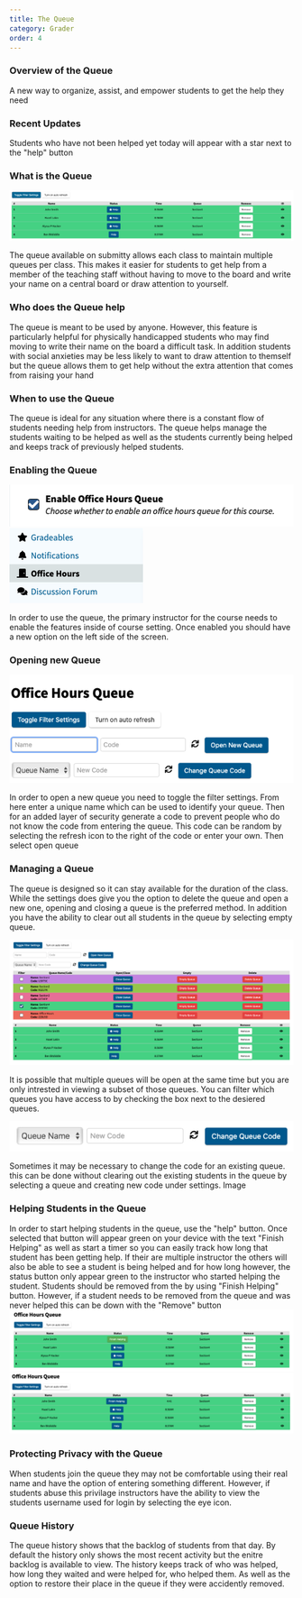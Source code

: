 ```yaml
---
title: The Queue
category: Grader
order: 4
---
```


### Overview of the Queue
A new way to organize, assist, and empower students to get the help they need

### Recent Updates
Students who have not been helped yet today will appear with a star next to the 
"help" button

### What is the Queue
![](/images/queue/queue_main_view.png)

The queue available on submitty allows each class to maintain
multiple queues per class. This makes it easier for students
to get help from a member of the teaching staff without having
to move to the board and write your name on a central board or 
draw attention to yourself.

### Who does the Queue help
The queue is meant to be used by anyone. However, this feature
is particularly helpful for physically handicapped students who
may find moving to write their name on the board a difficult task.
In addition students with social anxieties may be less likely to 
want to draw attention to themself but the queue allows them to get
help without the extra attention that comes from raising your hand

### When to use the Queue
The queue is ideal for any situation where there is a constant flow 
of students needing help from instructors. The queue helps manage the
students waiting to be helped as well as the students currently being 
helped and keeps track of previously helped students.

### Enabling the Queue
![](/images/queue/queue_enable.png)
![](/images/queue/queue_menu.png)

In order to use the queue, the primary instructor for the course
needs to enable the features inside of course setting. Once enabled you
should have a new option on the left side of the screen.

### Opening new Queue
![](/images/queue/queue_new_queue.png)

In order to open a new queue you need to toggle the filter settings.
From here enter a unique name which can be used to identify your
queue. Then for an added layer of security generate a code to prevent
people who do not know the code from entering the queue. This code can
be random by selecting the refresh icon to the right of the code or 
enter your own. Then select open queue

### Managing a Queue
The queue is designed so it can stay available for the duration of the class.
While the settings does give you the option to delete the queue and open a new
one, opening and closing a queue is the preferred method. In addition you have
the ability to clear out all students in the queue by selecting empty queue.

![](/images/queue/queue_filter.png)

It is possible that multiple queues will be open at the same time but you are only
intrested in viewing a subset of those queues. You can filter which queues you have
access to by checking the box next to the desiered queues.

![](/images/queue/queue_change_code.png)

Sometimes it may be necessary to change the code for an existing queue. this can be done
without clearing out the existing students in the queue by selecting a queue and creating 
new code under settings.
Image

### Helping Students in the Queue
In order to start helping students in the queue, use the "help" button.
Once selected that button will appear green on your device with the text
"Finish Helping" as well as start a timer so you can easily track how long
that student has been getting help. If their are multiple instructor the 
others will also be able to see a student is being helped and for how long
however, the status button only appear green to the instructor who started
helping the student. Students should be removed from the by using "Finish Helping"
button. However, if a student needs to be removed from the queue and was never helped
this can be down with the "Remove" button
![](/images/queue/queue_finish_green.png)
![](/images/queue/queue_finish_blue.png)

### Protecting Privacy with the Queue
When students join the queue they may not be comfortable using their real name
and have the option of entering something different. However, if students abuse this
privilage instructors have the ability to view the students username used for login by
selecting the eye icon.

### Queue History
The queue history shows that the backlog of students from that day. By default the history 
only shows the most recent activity but the enitre backlog is available to view. The history
keeps track of who was helped, how long they waited and were helped for, who helped them. As
well as the option to restore their place in the queue if they were accidently removed.
